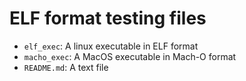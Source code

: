 # ELF format testing files
- `elf_exec`: A linux executable in ELF format
- `macho_exec`: A MacOS executable in Mach-O format
- `README.md`: A text file

